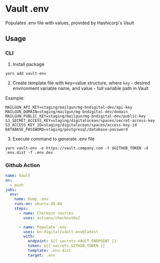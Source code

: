 # Vault .env

Populates .env file with values, provided by Hashicorp's Vault

## Usage

### CLI

1. Install package

```shell
yarn add vault-env
```
2. Create template file with key=value structure, where `key` - desired environment variable name, and value - full variable path in Vault

Example: 

```dotenv
MAILGUN_API_KEY=staging/mailgun/mg-bndigital-dev/api-key
MAILGUN_DOMAIN=staging/mailgun/mg-bndigital-dev/domain
MAILGUN_PUBLIC_KEY=staging/mailgun/mg-bndigital-dev/public-key
S3_SECRET_ACCESS_KEY=staging/digitalocean/spaces/secret-access-key
S3_ACCESS_KEY_ID=staging/digitalocean/spaces/access-key-id
DATABASE_PASSWORD=staging/postgresql/database-password
```

3. Execute command to generate .env file

```shell
yarn vault-env -e https://vault.company.com -t $GITHUB_TOKEN -d .env.dist -f .env.dev
```

### Github Action

```yaml
name: Vault
on:
  - push
jobs:
  env:
    name: Dump .env
    runs-on: ubuntu-20.04
    steps:
      - name: Checkout sources
        uses: actions/checkout@v2

      - name: Populate .env
        uses: bn-digital/vault-env@latest
        with:
          endpoint: ${{ secrets.VAULT_ENDPOINT }}
          token: ${{ secrets.GITHUB_TOKEN }}
          template: .env.dist
          target: .env

```
